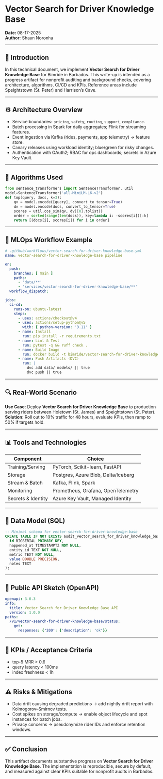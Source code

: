 # Vector Search for Driver Knowledge Base

**Date:** 08-17-2025  
**Author:** Shaun Noronha

---

## 🚀 Introduction

In this technical document, we implement **Vector Search for Driver Knowledge Base** for Bimride in Barbados.
This write-up is intended as a progress artifact for nonprofit auditing and background checks,
covering architecture, algorithms, CI/CD and KPIs. Reference areas include Speightstown (St. Peter) and Harrison’s Cave.

---

## ⚙️ Architecture Overview

- Service boundaries: `pricing`, `safety`, `routing`, `support`, `compliance`.
- Batch processing in Spark for daily aggregates; Flink for streaming features.
- Event ingestion via Kafka (rides, payments, app telemetry) → feature store.
- Canary releases using workload identity; blue/green for risky changes.
- Authentication with OAuth2; RBAC for ops dashboards; secrets in Azure Key Vault.

---

## 🧠 Algorithms Used

```python
from sentence_transformers import SentenceTransformer, util
model=SentenceTransformer('all-MiniLM-L6-v2')
def top(query, docs, k=3):
    qv = model.encode([query], convert_to_tensor=True)
    dv = model.encode(docs, convert_to_tensor=True)
    scores = util.cos_sim(qv, dv)[0].tolist()
    order = sorted(range(len(docs)), key=lambda i: -scores[i])[:k]
    return [(docs[i], scores[i]) for i in order]
```

---

## 🔁 MLOps Workflow Example

```yaml
# .github/workflows/vector-search-for-driver-knowledge-base.yml
name: vector-search-for-driver-knowledge-base pipeline

on:
  push:
    branches: [ main ]
    paths:
      - 'data/**'
      - 'services/vector-search-for-driver-knowledge-base/**'
  workflow_dispatch:

jobs:
  ci-cd:
    runs-on: ubuntu-latest
    steps:
      - uses: actions/checkout@v4
      - uses: actions/setup-python@v5
        with: { python-version: '3.11' }
      - name: Install
        run: pip install -r requirements.txt
      - name: Lint & Test
        run: pytest -q && ruff check .
      - name: Build Image
        run: docker build -t bimride/vector-search-for-driver-knowledge-base:$GITHUB_SHA services/vector-search-for-driver-knowledge-base
      - name: Push Artifacts (DVC)
        run: |
          dvc add data/ models/ || true
          dvc push || true
```

---

## 🔍 Real-World Scenario

**Use Case**: Deploy **Vector Search for Driver Knowledge Base** to production serving riders between Holetown (St. James) and Speightstown (St. Peter).  
**Solution**: Roll out to 10% traffic for 48 hours, evaluate KPIs, then ramp to 50% if targets hold.

---

## 📊 Tools and Technologies

| Component                | Choice                                      |
|-------------------------|----------------------------------------------|
| Training/Serving        | PyTorch, Scikit-learn, FastAPI               |
| Storage                 | Postgres, Azure Blob, Delta/Iceberg          |
| Stream & Batch          | Kafka, Flink, Spark                          |
| Monitoring              | Prometheus, Grafana, OpenTelemetry           |
| Secrets & Identity      | Azure Key Vault, Managed Identity            |

---

## 📐 Data Model (SQL)

```sql
-- Minimal schema for vector-search-for-driver-knowledge-base
CREATE TABLE IF NOT EXISTS audit_vector_search_for_driver_knowledge_base (
  id BIGSERIAL PRIMARY KEY,
  happened_at TIMESTAMPTZ NOT NULL,
  entity_id TEXT NOT NULL,
  metric TEXT NOT NULL,
  value DOUBLE PRECISION,
  notes TEXT
);
```

---

## 🔌 Public API Sketch (OpenAPI)

```yaml
openapi: 3.0.3
info:
  title: Vector Search for Driver Knowledge Base API
  version: 1.0.0
paths:
  /v1/vector-search-for-driver-knowledge-base/status:
    get:
      responses: {'200': {'description': 'ok'}}
```

---

## 🎯 KPIs / Acceptance Criteria

- top-5 MRR > 0.6
- query latency < 100ms
- index freshness < 1h

---

## ⚠️ Risks & Mitigations

- Data drift causing degraded predictions → add nightly drift report with Kolmogorov–Smirnov tests.  
- Cost spikes on storage/compute → enable object lifecycle and spot instances for batch jobs.  
- Privacy concerns → pseudonymize rider IDs and enforce retention windows.

---

## ✅ Conclusion

This artifact documents substantive progress on **Vector Search for Driver Knowledge Base**. The implementation is reproducible,
secure by default, and measured against clear KPIs suitable for nonprofit audits in Barbados.
